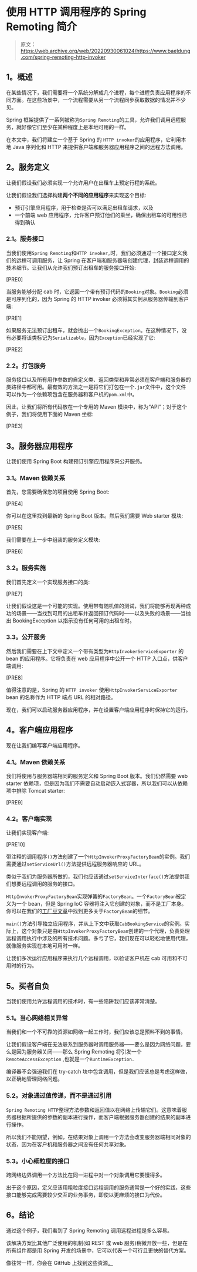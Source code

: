 # 使用 HTTP 调用程序的 Spring Remoting 简介

> 原文：<https://web.archive.org/web/20220930061024/https://www.baeldung.com/spring-remoting-http-invoker>

## **1。概述**

在某些情况下，我们需要将一个系统分解成几个进程，每个进程负责应用程序的不同方面。在这些场景中，一个流程需要从另一个流程同步获取数据的情况并不少见。

Spring 框架提供了一系列被称为`Spring Remoting`的工具，允许我们调用远程服务，就好像它们至少在某种程度上是本地可用的一样。

在本文中，我们将建立一个基于 Spring 的 `HTTP invoker`的应用程序，它利用本地 Java 序列化和 HTTP 来提供客户端和服务器应用程序之间的远程方法调用。

## **2。服务定义**

让我们假设我们必须实现一个允许用户在出租车上预定行程的系统。

让我们假设我们选择构建**两个不同的应用程序**来实现这个目标:

*   预订引擎应用程序，用于检查是否可以满足出租车请求，以及
*   一个前端 web 应用程序，允许客户预订他们的乘坐，确保出租车的可用性已得到确认

### **2.1。服务接口**

当我们使用`Spring Remoting`和`HTTP invoker,`时，我们必须通过一个接口定义我们的远程可调用服务，让 Spring 在客户端和服务器端创建代理，封装远程调用的技术细节。让我们从允许我们预订出租车的服务接口开始:

[PRE0]

当服务能够分配 cab 时，它返回一个带有预订代码的`Booking`对象。`Booking`必须是可序列化的，因为 Spring 的 HTTP invoker 必须将其实例从服务器传输到客户端:

[PRE1]

如果服务无法预订出租车，就会抛出一个`BookingException`。在这种情况下，没有必要将该类标记为`Serializable`，因为`Exception`已经实现了它:

[PRE2]

### **2.2。打包服务**

服务接口以及所有用作参数的自定义类、返回类型和异常必须在客户端和服务器的类路径中都可用。最有效的方法之一是将它们打包在一个`.jar`文件中，这个文件可以作为一个依赖项包含在服务器和客户机的`pom.xml`中。

因此，让我们将所有代码放在一个专用的 Maven 模块中，称为“API”；对于这个例子，我们将使用下面的 Maven 坐标:

[PRE3]

## **3。服务器应用程序**

让我们使用 Spring Boot 构建预订引擎应用程序来公开服务。

### **3.1。Maven 依赖关系**

首先，您需要确保您的项目使用 Spring Boot:

[PRE4]

你可以在这里找到最新的 Spring Boot 版本。然后我们需要 Web starter 模块:

[PRE5]

我们需要在上一步中组装的服务定义模块:

[PRE6]

### **3.2。服务实施**

我们首先定义一个实现服务接口的类:

[PRE7]

让我们假设这是一个可能的实现。使用带有随机值的测试，我们将能够再现两种成功的场景——当找到可用的出租车并返回预订代码时——以及失败的场景——当抛出 BookingException 以指示没有任何可用的出租车时。

### **3.3。公开服务**

然后我们需要在上下文中定义一个带有类型为`HttpInvokerServiceExporter` 的 bean 的应用程序。它将负责在 web 应用程序中公开一个 HTTP 入口点，供客户端调用:

[PRE8]

值得注意的是，Spring 的 `HTTP invoker` 使用`HttpInvokerServiceExporter` bean 的名称作为 HTTP 端点 URL 的相对路径。

现在，我们可以启动服务器应用程序，并在设置客户端应用程序时保持它的运行。

## **4。客户端应用程序**

现在让我们编写客户端应用程序。

### **4.1。Maven 依赖关系**

我们将使用与服务器端相同的服务定义和 Spring Boot 版本。我们仍然需要 web starter 依赖项，但是因为我们不需要自动启动嵌入式容器，所以我们可以从依赖项中排除 Tomcat starter:

[PRE9]

### **4.2。客户端实现**

让我们实现客户端:

[PRE10]

带注释的调用程序`()`方法创建了一个`HttpInvokerProxyFactoryBean`的实例。我们需要通过`setServiceUrl()`方法提供远程服务器响应的 URL。

类似于我们为服务器所做的，我们也应该通过`setServiceInterface()`方法提供我们想要远程调用的服务的接口。

`HttpInvokerProxyFactoryBean`实现弹簧的`FactoryBean`。一个`FactoryBean`被定义为一个 bean，但是 Spring IoC 容器将注入它创建的对象，而不是工厂本身。你可以在我们的[工厂豆文章](/web/20220812061910/https://www.baeldung.com/spring-factorybean)中找到更多关于`FactoryBean`的细节。

`main()`方法引导独立应用程序，并从上下文中获取`CabBookingService`的实例。实际上，这个对象只是由`HttpInvokerProxyFactoryBean`创建的一个代理，负责处理远程调用执行中涉及的所有技术问题。多亏了它，我们现在可以轻松地使用代理，就像服务实现在本地可用时一样。

让我们多次运行应用程序来执行几个远程调用，以验证客户机在 cab 可用和不可用时的行为。

## **5。买者自负**

当我们使用允许远程调用的技术时，有一些陷阱我们应该非常清楚。

### **5.1。当心网络相关异常**

当我们和一个不可靠的资源如网络一起工作时，我们应该总是预料不到的事情。

让我们假设客户端在无法联系到服务器时调用服务器——要么是因为网络问题，要么是因为服务器关闭——那么 Spring Remoting 将引发一个`RemoteAccessException` ,也就是一个`RuntimeException.`

编译器不会强迫我们在 try-catch 块中包含调用，但是我们应该总是考虑这样做，以正确地管理网络问题。

### 5.2。对象通过值传递，而不是通过引用

`Spring Remoting HTTP`整理方法参数和返回值以在网络上传输它们。这意味着服务器根据所提供的参数的副本进行操作，而客户端根据服务器创建的结果的副本进行操作。

所以我们不能期望，例如，在结果对象上调用一个方法会改变服务器端相同对象的状态，因为在客户机和服务器之间没有任何共享对象。

### 5.3。小心细粒度的接口

跨网络边界调用一个方法比在同一进程中对一个对象调用它要慢得多。

出于这个原因，定义应该用粗粒度接口远程调用的服务通常是一个好的实践，这些接口能够完成需要较少交互的业务事务，即使以更麻烦的接口为代价。

## **6。结论**

通过这个例子，我们看到了 Spring Remoting 调用远程进程是多么容易。

该解决方案比其他广泛使用的机制(如 REST 或 web 服务)稍微开放一些，但是在所有组件都是用 Spring 开发的场景中，它可以代表一个可行且更快的替代方案。

像往常一样，你会在 GitHub 上找到这些资源[。](https://web.archive.org/web/20220812061910/https://github.com/eugenp/tutorials/tree/master/spring-remoting-modules/remoting-http)